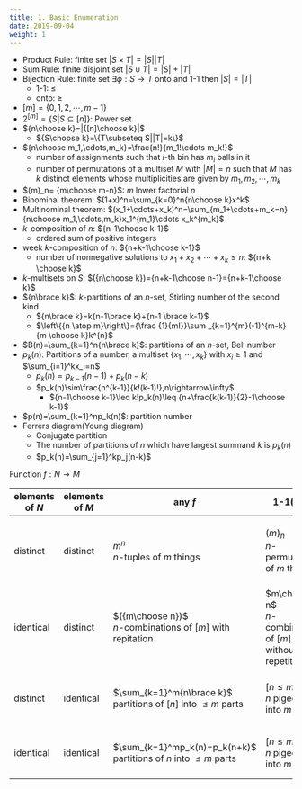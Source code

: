 ```yaml
---
title: 1. Basic Enumeration
date: 2019-09-04
weight: 1
---
```


* Product Rule: finite set $|S\times T|=|S||T|$
* Sum Rule: finite disjoint set $|S\cup T|=|S|+|T|$
* Bijection Rule: finite set $\exists\phi:S\rightarrow T$ onto and 1-1 then $|S|=|T|$
  * 1-1: $\leq$
  * onto: $\geq$
* $[m] = \{0,1,2,\cdots,m-1\}$
* $2^{[m]}=\{S|S\subseteq [n]\}$: Power set
* ${n\choose k}=|{[n]\choose k}|$
  * ${S\choose k}=\{T\subseteq S||T|=k\}$
* ${n\choose m_1,\cdots,m_k}=\frac{n!}{m_1!\cdots m_k!}$
  * number of assignments such that $i$-th bin has $m_i$ balls in it
  * number of permutations of a multiset $M$ with $|M|=n$ such that $M$ has $k$ distinct elements whose multiplicities are given by $m_1,m_2,\cdots,m_k$
* $(m)_n= {m\choose m-n}$: $m$ lower factorial $n$
* Binominal theorem: $(1+x)^n=\sum_{k=0}^n{n\choose k}x^k$
* Multinominal theorem: $(x_1+\cdots+x_k)^n=\sum_{m_1+\cdots+m_k=n}{n\choose m_1,\cdots,m_k}x_1^{m_1}\cdots x_k^{m_k}$
* $k$-composition of $n$: ${n-1\choose k-1}$
  * ordered sum of positive integers
* week $k$-composition of $n$: ${n+k-1\choose k-1}$
  * number of nonnegative solutions to $x_1+x_2+\cdots+x_k\leq n$: ${n+k \choose k}$
* $k$-multisets on $S$: $({n\choose k})={n+k-1\choose n-1}={n+k-1\choose k}$
* ${n\brace k}$: $k$-partitions of an $n$-set, Stirling number of the second kind
   * ${n\brace k}=k{n-1\brace k}+{n-1 \brace k-1}$
   * $\left\{{n \atop m}\right\}={\frac {1}{m!}}\sum _{k=1}^{m}(-1)^{m-k}{m \choose k}k^{n}$
* $B(n)=\sum_{k=1}^n{n\brace k}$: partitions of an $n$-set, Bell number
* $p_k(n)$: Partitions of a number, a multiset $\{x_1,\cdots,x_k\}$ with $x_i\geq 1$ and $\sum_{i=1}^kx_i=n$
   * $p_k(n)=p_{k-1}(n-1)+p_k(n-k)$
   * $p_k(n)\sim\frac{n^{k-1}}{k!(k-1)!},n\rightarrow\infty$
     * ${n-1\choose k-1}\leq k!p_k(n)\leq {n+\frac{k(k-1)}{2}-1\choose k-1}$
* $p(n)=\sum_{k=1}^np_k(n)$: partition number
* Ferrers diagram(Young diagram)
   * Conjugate partition
   * The number of partitions of $n$ which have largest summand $k$ is $p_k(n)$
   * $p_k(n)=\sum_{j=1}^kp_j(n-k)$

Function $f:N\rightarrow M$

| elements of $N$ | elements of $M$ | any $f$                                                                | 1-1($\leq 1$)                                                 | on-to($\geq 1$)                                           |
| --------------- | --------------- | ---------------------------------------------------------------------- | ------------------------------------------------------------- | --------------------------------------------------------- |
| distinct        | distinct        | $m^n$<br>$n$-tuples of $m$ things                                      | $(m)_n$<br>$n$-permutations of $m$ things                     | $m!{n\brace m}$<br>partition $[n]$ into $m$ ordered parts |
| identical       | distinct        | $({m\choose n})$<br>$n$-combinations of $[m]$ with repitation          | $m\choose n$<br>$n$-combinations of $[m]$ without repetitions | ${n-1\choose m-1}$<br>$m$-compositions of $n$             |
| distinct        | identical       | $\sum_{k=1}^m{n\brace k}$<br>partitions of $[n]$ into $\leq m$ parts   | $[n\leq m]$<br>$n$ pigeons into $m$ holes                     | ${n \brace m}$<br>partitions of $[n]$ into $m$ parts      |
| identical       | identical       | $\sum_{k=1}^mp_k(n)=p_k(n+k)$<br>partitions of $n$ into $\leq m$ parts | $[n\leq m]$<br>$n$ pigeons into $m$ holes                     | $p_m(n)$<br>partitions of $n$ into $m$ parts              |
